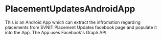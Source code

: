# PlacementUpdatesAndroidApp
This is an Android App which can extract the infromation regarding placements from SVNIT Placement Updates facebook page and populate it into the App.
The App uses Facebook's Graph API.
